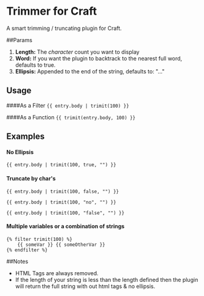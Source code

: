 # Trimmer for Craft

A smart trimming / truncating plugin for Craft.

##Params
1. **Length:** The _character_ count you want to display
2. **Word:** If you want the plugin to backtrack to the nearest full word, defaults to true.
3. **Ellipsis:** Appended to the end of the string, defaults to: "..."

## Usage

####As a Filter
`{{ entry.body | trimit(100) }}`

####As a Function
`{{ trimit(entry.body, 100) }}`

## Examples
#### No Ellipsis
`{{ entry.body | trimit(100, true, "") }}`

#### Truncate by char's
`{{ entry.body | trimit(100, false, "") }}`

`{{ entry.body | trimit(100, "no", "") }}`

`{{ entry.body | trimit(100, "false", "") }}`

#### Multiple variables or a combination of strings
    {% filter trimit(100) %}
        {{ someVar }} {{ someOtherVar }}
    {% endfilter %}

##Notes
* HTML Tags are always removed.
* If the length of your string is less than the length defined then the plugin will return the full string with out html tags & no ellipsis.
